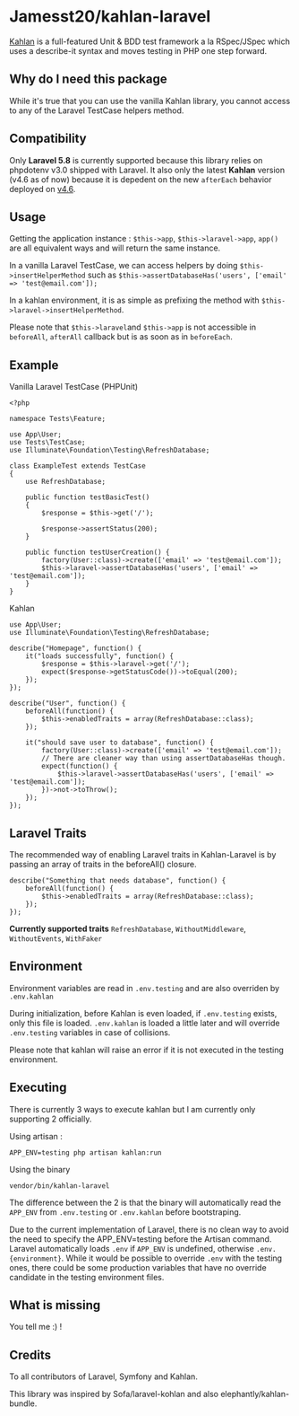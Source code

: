 # Jamesst20/kahlan-laravel

[Kahlan](https://kahlan.github.io/docs) is a full-featured Unit & BDD test framework a la RSpec/JSpec which uses a describe-it syntax and moves testing in PHP one step forward.

## Why do I need this package

While it's true that you can use the vanilla Kahlan library, you cannot access to any of the Laravel TestCase helpers method.

## Compatibility

Only **Laravel 5.8** is currently supported because this library relies on phpdotenv v3.0 shipped with Laravel. It also only the latest **Kahlan** version (v4.6 as of now) because it is depedent on the new `afterEach` behavior deployed on [v4.6](https://github.com/kahlan/kahlan/commit/439415be3fd2b950227c4e46b582bf853b3d5718).

## Usage

Getting the application instance : `$this->app`, `$this->laravel->app`, `app()` are all equivalent ways and will return the same instance.

In a vanilla Laravel TestCase, we can access helpers by doing `$this->insertHelperMethod` such as `$this->assertDatabaseHas('users', ['email' => 'test@email.com']);`

In a kahlan environment, it is as simple as prefixing the method with `$this->laravel->insertHelperMethod`.

Please note that `$this->laravel`and `$this->app` is not accessible in `beforeAll`, `afterAll` callback but is as soon as in `beforeEach`.

## Example

Vanilla Laravel TestCase (PHPUnit)
```
<?php

namespace Tests\Feature;

use App\User;
use Tests\TestCase;
use Illuminate\Foundation\Testing\RefreshDatabase;

class ExampleTest extends TestCase
{
    use RefreshDatabase;

    public function testBasicTest()
    {
        $response = $this->get('/');

        $response->assertStatus(200);
    }

    public function testUserCreation() {
        factory(User::class)->create(['email' => 'test@email.com']);
        $this->laravel->assertDatabaseHas('users', ['email' => 'test@email.com']);
    }
}
```

Kahlan
```
use App\User;
use Illuminate\Foundation\Testing\RefreshDatabase;

describe("Homepage", function() {
    it("loads successfully", function() {
        $response = $this->laravel->get('/');
        expect($response->getStatusCode())->toEqual(200);
    });
});

describe("User", function() {
    beforeAll(function() {
        $this->enabledTraits = array(RefreshDatabase::class);
    });

    it("should save user to database", function() {
        factory(User::class)->create(['email' => 'test@email.com']);
        // There are cleaner way than using assertDatabaseHas though.
        expect(function() {
            $this->laravel->assertDatabaseHas('users', ['email' => 'test@email.com']);
        })->not->toThrow();
    });
});
```

## Laravel Traits

The recommended way of enabling Laravel traits in Kahlan-Laravel is by passing an array of traits in the beforeAll() closure.

```
describe("Something that needs database", function() {
    beforeAll(function() {
        $this->enabledTraits = array(RefreshDatabase::class);
    });
});
```

**Currently supported traits**
`RefreshDatabase`, `WithoutMiddleware`, `WithoutEvents`, `WithFaker`


## Environment

Environment variables are read in `.env.testing` and are also overriden by `.env.kahlan`

During initialization, before Kahlan is even loaded, if `.env.testing` exists, only this file is loaded. `.env.kahlan` is loaded a little later and will override `.env.testing` variables in case of collisions.

Please note that kahlan will raise an error if it is not executed in the testing environment.

## Executing

There is currently 3 ways to execute kahlan but I am currently only supporting 2 officially.

Using artisan :
```
APP_ENV=testing php artisan kahlan:run
```

Using the binary

```
vendor/bin/kahlan-laravel
```

The difference between the 2 is that the binary will automatically read the `APP_ENV` from `.env.testing` or `.env.kahlan` before bootstraping.

Due to the current implementation of Laravel, there is no clean way to avoid the need to specify the APP_ENV=testing before the Artisan command. Laravel automatically loads `.env` if `APP_ENV` is undefined, otherwise `.env.{environment}`. While it would be possible to override `.env` with the testing ones, there could be some production variables that have no override candidate in the testing environment files.

## What is missing

You tell me :) !

## Credits

To all contributors of Laravel, Symfony and Kahlan.

This library was inspired by Sofa/laravel-kohlan and also elephantly/kahlan-bundle.